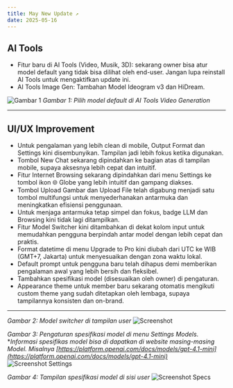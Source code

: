 ```yaml
---
title: May New Update ↗️
date: 2025-05-16
---
```


## AI Tools

- Fitur baru di AI Tools (Video, Musik, 3D): sekarang owner bisa atur model default yang tidak bisa dilihat oleh end-user. Jangan lupa reinstall AI Tools untuk mengaktifkan update ini.
- AI Tools Image Gen: Tambahan Model Ideogram v3 dan HiDream.

![Gambar 1](https://res.cloudinary.com/moyadev/image/upload/v1747358205/maia/releases/may-video-gen_qwnin1.webp)
*Gambar 1: Pilih model default di AI Tools Video Generation*

---

## UI/UX Improvement
- Untuk pengalaman yang lebih clean di mobile, Output Format dan Settings kini disembunyikan. Tampilan jadi lebih fokus ketika digunakan.
- Tombol New Chat sekarang dipindahkan ke bagian atas di tampilan mobile, supaya aksesnya lebih cepat dan intuitif.
- Fitur Internet Browsing sekarang dipindahkan dari menu Settings ke tombol ikon 🌐 Globe yang lebih intuitif dan gampang diakses.
- Tombol Upload Gambar dan Upload File telah digabung menjadi satu tombol multifungsi untuk menyederhanakan antarmuka dan meningkatkan efisiensi penggunaan.
- Untuk menjaga antarmuka tetap simpel dan fokus, badge LLM dan Browsing kini tidak lagi ditampilkan.
- Fitur Model Switcher kini ditambahkan di dekat kolom input untuk memudahkan pengguna berpindah antar model dengan lebih cepat dan praktis.
- Format datetime di menu Upgrade to Pro kini diubah dari UTC ke WIB (GMT+7, Jakarta) untuk menyesuaikan dengan zona waktu lokal.
- Default prompt untuk pengguna baru telah dihapus demi memberikan pengalaman awal yang lebih bersih dan fleksibel.
- Tambahkan spesifikasi model (disesuaikan oleh owner) di pengaturan.
- Appearance theme untuk member baru sekarang otomatis mengikuti custom theme yang sudah ditetapkan oleh lembaga, supaya tampilannya konsisten dan on-brand.

---

*Gambar 2: Model switcher di tampilan user*
![Screenshot](https://res.cloudinary.com/moyadev/image/upload/v1747358972/maia/releases/model-switcher_qfsknz.webp)

*Gambar 3: Pengaturan spesifikasi model di menu Settings Models.* **Informasi spesifikas model bisa di dapatkan di website masing-masing Model. Misalnya [https://platform.openai.com/docs/models/gpt-4.1-mini](https://platform.openai.com/docs/models/gpt-4.1-mini)*
![Screenshot Settings](https://res.cloudinary.com/moyadev/image/upload/v1747359468/maia/releases/specs_k0v6re.webp)

*Gambar 4: Tampilan spesifikasi model di sisi user*
![Screenshot Specs](https://res.cloudinary.com/moyadev/image/upload/v1747359468/maia/releases/specs3_qfisdr.webp)